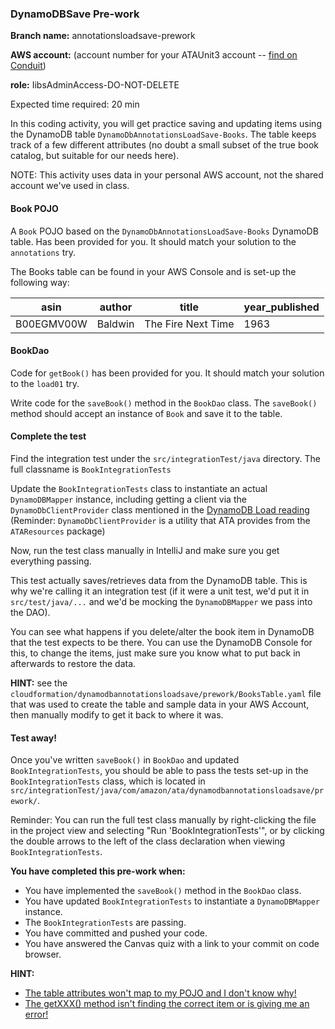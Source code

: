 ### DynamoDBSave Pre-work

**Branch name:** annotationsloadsave-prework

**AWS account:** (account number for your <Alias>ATAUnit3 account -- 
[find on Conduit](https://access.amazon.com/aws/accounts))
 
**role:** IibsAdminAccess-DO-NOT-DELETE

Expected time required: 20 min

In this coding activity, you will get practice saving and updating items using the DynamoDB table
`DynamoDbAnnotationsLoadSave-Books`. The table keeps track of a few different attributes (no doubt a
small subset of the true book catalog, but suitable for our needs here).

NOTE: This activity uses data in your personal AWS account, not the
shared account we've used in class.

#### Book POJO

A `Book` POJO based on the `DynamoDbAnnotationsLoadSave-Books` DynamoDB table. Has been provided for you.
It should match your solution to the `annotations` try.

The Books table can be found in your AWS Console and is set-up
the following way:

| asin       | author  | title              | year_published |
|------------|---------|--------------------|----------------|
| B00EGMV00W | Baldwin | The Fire Next Time | 1963           |

#### BookDao

Code for `getBook()` has been provided for you. It should match your solution to
the `load01` try.

Write code for the `saveBook()` method in the `BookDao` class. The `saveBook()`
method should accept an instance of `Book` and save it to the table.

#### Complete the test

Find the integration test under the `src/integrationTest/java` directory.
The full classname is `BookIntegrationTests`

Update the `BookIntegrationTests` class
to instantiate an actual `DynamoDBMapper` instance, including getting
a client via the `DynamoDbClientProvider` class mentioned in the
[DynamoDB Load reading](https://code.amazon.com/packages/ATACurriculum_LearningMaterials/blobs/mainline/--/dynamodb_annotations_load_save/02_dynamodb_loading.md#dynamodbclientprovider-class)
(Reminder: `DynamoDbClientProvider` is a utility that ATA provides from the
`ATAResources` package)

Now, run the test class manually in IntelliJ and make sure you get everything passing.

This test actually saves/retrieves data from the DynamoDB table. This is why
we're calling it an integration test (if it were a unit test, we'd put it in
`src/test/java/...` and we'd be mocking the `DynamoDBMapper` we pass into the DAO).

You can see what happens if you delete/alter the book item in DynamoDB
that the test expects to be there. You can use the DynamoDB Console for this,
to change the items, just make sure you know what to put back in afterwards to restore
the data.

**HINT:** see the `cloudformation/dynamodbannotationsloadsave/prework/BooksTable.yaml`
file that was used to create the table and sample data in your AWS Account, then
manually modify to get it back to where it was.

#### Test away!

Once you've written `saveBook()` in `BookDao` and updated `BookIntegrationTests`,
you should be able to pass the tests set-up in the `BookIntegrationTests` class,
which is located in `src/integrationTest/java/com/amazon/ata/dynamodbannotationsloadsave/prework/`.

Reminder: You can run the full test class manually by right-clicking the file in the project view and
selecting "Run 'BookIntegrationTests'", or by clicking the double arrows to the left of the class declaration
when viewing `BookIntegrationTests`.

**You have completed this pre-work when:**
* You have implemented the `saveBook()` method in the `BookDao` class.
* You have updated `BookIntegrationTests` to instantiate a `DynamoDBMapper` instance.
* The `BookIntegrationTests` are passing.
* You have committed and pushed your code.
* You have answered the Canvas quiz with a link to your commit on code browser.

**HINT:**
* [The table attributes won't map to my POJO and I don't know why!](./hints/hint-01.md)
* [The getXXX() method isn't finding the correct item or is giving me an error!](./hints/hint-02.md)
